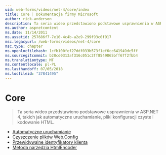 ```yaml
---
uid: web-forms/videos/net-4/core/index
title: Core | Dokumentacja firmy Microsoft
author: rick-anderson
description: Ta seria wideo przedstawiono podstawowe usprawnienia w ASP.NET 4, takich jak automatyczne uruchamianie, pliki konfiguracji czyste i kodowanie HTML.
ms.author: aspnetcontent
ms.date: 11/14/2011
ms.assetid: 257686f7-7e10-4c4b-a2e9-299f93c0f917
msc.legacyurl: /web-forms/videos/net-4/core
msc.type: chapter
ms.openlocfilehash: 1cfb100fef27ddf033b573f1ef6cc641949dc5ff
ms.sourcegitcommit: b28cd0313af316c051c2ff8549865bff67f2fbb4
ms.translationtype: MT
ms.contentlocale: pl-PL
ms.lasthandoff: 07/05/2018
ms.locfileid: "37841495"
---
```

<a name="core"></a>Core
====================
> Ta seria wideo przedstawiono podstawowe usprawnienia w ASP.NET 4, takich jak automatyczne uruchamianie, pliki konfiguracji czyste i kodowanie HTML.


- [Automatyczne uruchamianie](aspnet-4-quick-hit-auto-start.md)
- [Czyszczenie plików Web.Config](aspnet-4-quick-hit-clean-webconfig-files.md)
- [Przewidywalne identyfikatory klienta](aspnet-4-quick-hit-predictable-client-ids.md)
- [Metoda narzędzia HtmlEncoder](aspnet-4-quick-hit-the-htmlencoder-utility-method.md)
